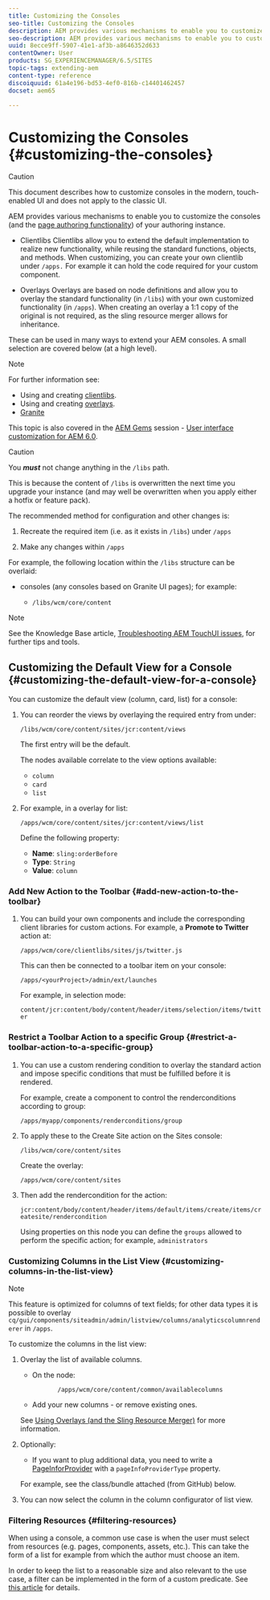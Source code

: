 ```yaml
---
title: Customizing the Consoles
seo-title: Customizing the Consoles
description: AEM provides various mechanisms to enable you to customize the consoles of your authoring instance
seo-description: AEM provides various mechanisms to enable you to customize the consoles of your authoring instance
uuid: 8ecce9ff-5907-41e1-af3b-a8646352d633
contentOwner: User
products: SG_EXPERIENCEMANAGER/6.5/SITES
topic-tags: extending-aem
content-type: reference
discoiquuid: 61a4e196-bd53-4ef0-816b-c14401462457
docset: aem65

---
```


# Customizing the Consoles {#customizing-the-consoles}

>[!CAUTION]
>
>This document describes how to customize consoles in the modern, touch-enabled UI and does not apply to the classic UI.

AEM provides various mechanisms to enable you to customize the consoles (and the [page authoring functionality](/help/sites-developing/customizing-page-authoring-touch.md)) of your authoring instance.

* Clientlibs
  Clientlibs allow you to extend the default implementation to realize new functionality, while reusing the standard functions, objects, and methods. When customizing, you can create your own clientlib under `/apps.` For example it can hold the code required for your custom component.

* Overlays
  Overlays are based on node definitions and allow you to overlay the standard functionality (in `/libs`) with your own customized functionality (in `/apps`). When creating an overlay a 1:1 copy of the original is not required, as the sling resource merger allows for inheritance.

These can be used in many ways to extend your AEM consoles. A small selection are covered below (at a high level).

>[!NOTE]
>
>For further information see:
>
>* Using and creating [clientlibs](/help/sites-developing/clientlibs.md).
>* Using and creating [overlays](/help/sites-developing/overlays.md).
>* [Granite](https://helpx.adobe.com/experience-manager/6-5/sites/developing/using/reference-materials/granite-ui/api/index.html)
>
>This topic is also covered in the [AEM Gems](https://docs.adobe.com/content/ddc/en/gems.html) session - [User interface customization for AEM 6.0](https://docs.adobe.com/content/ddc/en/gems/user-interface-customization-for-aem-6.html).

>[!CAUTION]
>
>You ***must*** not change anything in the `/libs` path.
>
>This is because the content of `/libs` is overwritten the next time you upgrade your instance (and may well be overwritten when you apply either a hotfix or feature pack).
>
>The recommended method for configuration and other changes is:
>
>1. Recreate the required item (i.e. as it exists in `/libs`) under `/apps`
>
>1. Make any changes within `/apps`
>

For example, the following location within the `/libs` structure can be overlaid:

* consoles (any consoles based on Granite UI pages); for example:

    * `/libs/wcm/core/content`

>[!NOTE]
>
>See the Knowledge Base article, [Troubleshooting AEM TouchUI issues](https://helpx.adobe.com/experience-manager/kb/troubleshooting-aem-touchui-issues.html), for further tips and tools.

## Customizing the Default View for a Console {#customizing-the-default-view-for-a-console}

You can customize the default view (column, card, list) for a console:

1. You can reorder the views by overlaying the required entry from under:

   `/libs/wcm/core/content/sites/jcr:content/views`

   The first entry will be the default.

   The nodes available correlate to the view options available:

    * `column`
    * `card`
    * `list`

1. For example, in a overlay for list:

   `/apps/wcm/core/content/sites/jcr:content/views/list`

   Define the following property:

    * **Name**: `sling:orderBefore`
    * **Type**: `String`
    * **Value**: `column`

### Add New Action to the Toolbar {#add-new-action-to-the-toolbar}

1. You can build your own components and include the corresponding client libraries for custom actions. For example, a **Promote to Twitter** action at:

   `/apps/wcm/core/clientlibs/sites/js/twitter.js`

   This can then be connected to a toolbar item on your console:

   `/apps/<yourProject>/admin/ext/launches`

   For example, in selection mode:

   `content/jcr:content/body/content/header/items/selection/items/twitter`

### Restrict a Toolbar Action to a specific Group {#restrict-a-toolbar-action-to-a-specific-group}

1. You can use a custom rendering condition to overlay the standard action and impose specific conditions that must be fulfilled before it is rendered.

   For example, create a component to control the renderconditions according to group:

   `/apps/myapp/components/renderconditions/group`

1. To apply these to the Create Site action on the Sites console:

   `/libs/wcm/core/content/sites`

   Create the overlay:

   `/apps/wcm/core/content/sites`

1. Then add the rendercondition for the action:

   `jcr:content/body/content/header/items/default/items/create/items/createsite/rendercondition`

   Using properties on this node you can define the `groups` allowed to perform the specific action; for example, `administrators`

### Customizing Columns in the List View {#customizing-columns-in-the-list-view}

>[!NOTE]
>
>This feature is optimized for columns of text fields; for other data types it is possible to overlay `cq/gui/components/siteadmin/admin/listview/columns/analyticscolumnrenderer` in `/apps`.

To customize the columns in the list view:

1. Overlay the list of available columns.

    * On the node:

      ```
             /apps/wcm/core/content/common/availablecolumns
      ```

    * Add your new columns - or remove existing ones.

   See [Using Overlays (and the Sling Resource Merger)](/help/sites-developing/overlays.md) for more information.

1. Optionally:

    * If you want to plug additional data, you need to write a [PageInforProvider](https://helpx.adobe.com/experience-manager/6-5/sites/developing/using/reference-materials/javadoc/com/day/cq/wcm/api/PageInfoProvider.html) with a
      `pageInfoProviderType` property.

   For example, see the class/bundle attached (from GitHub) below.

1. You can now select the column in the column configurator of list view.

### Filtering Resources {#filtering-resources}

When using a console, a common use case is when the user must select from resources (e.g. pages, components, assets, etc.). This can take the form of a list for example from which the author must choose an item.

In order to keep the list to a reasonable size and also relevant to the use case, a filter can be implemented in the form of a custom predicate. See [this article](/help/sites-developing/customizing-page-authoring-touch.md#filtering-resources) for details.
